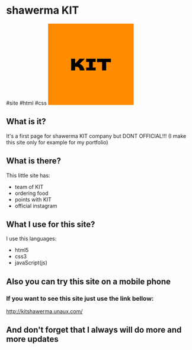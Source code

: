 # shawerma KIT
#site #html #css
![logo](https://github.com/Jjponvv/shawerma-KIT/blob/main/References/logo.png)

## What is it?

It's a first page for shawerma KIT company but DONT OFFICIAL!!! 
(I make this site only for example for my portfolio)

## What is there?

This little site has:
 - team of KIT
 - ordering food
 - points with KIT
 - official instagram

## What I use for this site?

I use this languages:
 - html5
 - css3
 - javaScript(js)

## Also you can try this site on a mobile phone

### If you want to see this site just use the link bellow:
http://kitshawerma.unaux.com/

## And don't forget that I always will do more and more updates



